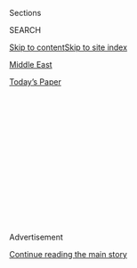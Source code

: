 <div id="app">

<div>

<div>

<div>

<div class="NYTAppHideMasthead css-1q2w90k e1suatyy0">

<div class="section css-ui9rw0 e1suatyy2">

<div class="css-eph4ug er09x8g0">

<div class="css-6n7j50">

</div>

<span class="css-1dv1kvn">Sections</span>

<div class="css-10488qs">

<span class="css-1dv1kvn">SEARCH</span>

</div>

[Skip to content](#site-content)[Skip to site index](#site-index)

</div>

<div id="masthead-section-label" class="css-1wr3we4 eaxe0e00">

[Middle
East](https://www.nytimes.com/section/world/middleeast)

</div>

<div class="css-10698na e1huz5gh0">

</div>

</div>

<div id="masthead-bar-one" class="section hasLinks css-15hmgas e1csuq9d3">

<div class="css-uqyvli e1csuq9d0">

</div>

<div class="css-1uqjmks e1csuq9d1">

</div>

<div class="css-9e9ivx">

[](https://myaccount.nytimes.com/auth/login?response_type=cookie&client_id=vi)

</div>

<div class="css-1bvtpon e1csuq9d2">

[Today’s
Paper](https://www.nytimes.com/section/todayspaper)

</div>

</div>

</div>

</div>

<div data-aria-hidden="false">

<div id="site-content" data-role="main">

<div>

<div class="css-1aor85t" style="opacity:0.000000001;z-index:-1;visibility:hidden">

<div class="css-1hqnpie">

<div class="css-epjblv">

<span class="css-17xtcya">[Middle
East](/section/world/middleeast)</span><span class="css-x15j1o">|</span><span class="css-fwqvlz">David
Friedman, Choice for Envoy to Israel, Is Hostile to Two-State
Efforts</span>

</div>

<div class="css-k008qs">

<div class="css-1iwv8en">

<span class="css-18z7m18"></span>

<div>

</div>

</div>

<span class="css-1n6z4y">https://nyti.ms/2hOS1Hx</span>

<div class="css-1705lsu">

<div class="css-4xjgmj">

<div class="css-4skfbu" data-role="toolbar" data-aria-label="Social Media Share buttons, Save button, and Comments Panel with current comment count" data-testid="share-tools">

  - 
  - 
  - 
  - 
    
    <div class="css-6n7j50">
    
    </div>

  - 

</div>

</div>

</div>

</div>

</div>

</div>

<div class="css-13pd83m">

</div>

<div id="top-wrapper" class="css-1sy8kpn">

<div id="top-slug" class="css-l9onyx">

Advertisement

</div>

[Continue reading the main
story](#after-top)

<div class="ad top-wrapper" style="text-align:center;height:100%;display:block;min-height:250px">

<div id="top" class="place-ad" data-position="top" data-size-key="top">

</div>

</div>

<div id="after-top">

</div>

</div>

<div id="sponsor-wrapper" class="css-1hyfx7x">

<div id="sponsor-slug" class="css-19vbshk">

Supported by

</div>

[Continue reading the main
story](#after-sponsor)

<div id="sponsor" class="ad sponsor-wrapper" style="text-align:center;height:100%;display:block">

</div>

<div id="after-sponsor">

</div>

</div>

<div class="css-1vkm6nb ehdk2mb0">

# David Friedman, Choice for Envoy to Israel, Is Hostile to Two-State Efforts

</div>

<div class="css-xt80pu e12qa4dv0">

<div class="css-18e8msd">

<div class="css-vp77d3 epjyd6m0">

<div class="css-1baulvz">

By [<span class="css-1baulvz" itemprop="name">Isabel
Kershner</span>](https://www.nytimes.com/by/isabel-kershner) and
[<span class="css-1baulvz last-byline" itemprop="name">Sheryl Gay
Stolberg</span>](http://www.nytimes.com/by/sheryl-gay-stolberg)

</div>

</div>

  - Dec. 16,
    2016

  - 
    
    <div class="css-4xjgmj">
    
    <div class="css-d8bdto" data-role="toolbar" data-aria-label="Social Media Share buttons, Save button, and Comments Panel with current comment count" data-testid="share-tools">
    
      - 
      - 
      - 
      - 
        
        <div class="css-6n7j50">
        
        </div>
    
      - 
    
    </div>
    
    </div>

</div>

</div>

<div class="section meteredContent css-1r7ky0e" name="articleBody" itemprop="articleBody">

<div class="css-1fanzo5 StoryBodyCompanionColumn">

<div class="css-53u6y8">

JERUSALEM — He is president of the American fund-raising arm for a
yeshiva in a settlement deep in the West Bank headed by a militant rabbi
who has [called
for](http://www.israelhayom.com/site/newsletter_article.php?id=230)Israeli
soldiers to refuse orders to evacuate settlers.

He writes a [column for a right-wing Israeli news
site](http://www.nytimes.com/interactive/2016/12/16/world/middleeast/David-Friedman-Israel-Palestinians-Trump-quotes.html?hp&action=click&pgtype=Homepage&clickSource=story-heading&module=second-column-region&region=top-news&WT.nav=top-news)
in which he has accused President Obama of “blatant anti-Semitism,”
dismissed the two-state solution to the Israeli-Palestinian conflict,
likened a liberal American-Jewish group to “kapos” who cooperated with
the Nazis, and said American Jewish leaders “failed” Israel on the Iran
nuclear deal.

He also supports United Hatzalah, an Israeli emergency medical services
group that prides itself on integrating Arab and Druze volunteers;
helped build a $42 million village for disabled children — Bedouin and
Jewish — in the Negev Desert; and is known as an affable host of large
holiday meals at the penthouse apartment he owns in a well-heeled
Jerusalem neighborhood.

Now, David M. Friedman, an Orthodox Jewish bankruptcy lawyer from Long
Island, is Donald J. Trump’s pick for ambassador to Israel, despite his
lack of diplomatic experience and frequent statements that flout decades
of bipartisan American policy.

</div>

</div>

<div class="css-1fanzo5 StoryBodyCompanionColumn">

<div class="css-53u6y8">

“Bankruptcy law and involvement with settlements are not normally seen
as an appropriate qualifications for the job,” one of its former
occupants, Martin S. Indyk, said on Friday. “But then these are not
normal times.”

Mr. Friedman, 58, has done legal work for Mr. Trump since at least 2001,
when he handled negotiations with bondholders on Mr. Trump’s struggling
casinos in Atlantic City. Mr. Friedman represented Mr. Trump’s personal
interests in the bankruptcies of the casinos in 2004, 2009 and 2014.

Their relationship was cemented in 2005, friends said, when Mr. Trump
traveled three hours in a snowstorm to pay a condolence call on Mr.
Friedman after the death of his father, a prominent Long Island rabbi.

“He was very taken by Trump spending almost all day just to pay the
shiva,” said Yossi Kahana, one of the two friends who described the
visit, using the Hebrew term for the week of mourning. “Barely any
people came, and here is Trump, coming and sitting with him and talking
about things that are important to both of them, their values, their
fathers and their legacies.”

</div>

</div>

<div class="css-1fanzo5 StoryBodyCompanionColumn">

<div class="css-53u6y8">

Mr. Friedman did not respond to an interview request made to his office.

A person close to the Trump transition who spoke on the condition of
anonymity said the ambassadorship had been negotiated directly between
the two men over many months. Mr. Friedman, who donated a total of
$50,000 to the Trump campaign and the Republican National Committee in
2016, according to federal election records, had been openly saying even
before the election that the job — one of the most sensitive and high
profile in the diplomatic corps — would be his, according to friends.

<div class="css-79elbk" data-testid="photoviewer-wrapper">

<div class="css-z3e15g" data-testid="photoviewer-wrapper-hidden">

</div>

<div class="css-1a48zt4 ehw59r15" data-testid="photoviewer-children">

<div class="css-zgakxe erfvjey0">

<span class="css-1ly73wi e1tej78p0">Image</span>

<div class="css-zjzyr8">

<div data-testid="lazyimage-container" style="height:580px">

</div>

</div>

</div>

<span class="css-16f3y1r e13ogyst0" data-aria-hidden="true">David M.
Friedman</span><span class="css-cnj6d5 e1z0qqy90" itemprop="copyrightHolder"><span class="css-1ly73wi e1tej78p0">Credit...</span><span>Kasowitz,
Benson, Torres & Friedman L.L.P., via Associated Press</span></span>

</div>

</div>

Israel’s conservative settlement supporters and their American backers
rejoiced at the selection, while believers in a Palestinian state and
the American-brokered peace process were perplexed and close to despair.
Mr. Friedman is a staunch opponent of basic tenets of Washington’s
longstanding approach to much of the ambassadorial portfolio.

He refers to the West Bank by its biblical name, Judea and Samaria,
something hard to imagine his predecessors doing publicly. Upon being
nominated Thursday night, he said he looked forward to working “from the
U.S. Embassy in Israel’s eternal capital, Jerusalem,” rather than Tel
Aviv, where the American Embassy has been for decades, under the State
Department’s insistence that the holy city’s status be determined as
part of a broader deal between Israel and the Palestinians.

The State Department has not allowed its ambassadors to set foot in West
Bank settlements. Tax forms list Mr. Friedman as president of the
American Friends of Bet El Yeshiva, which has raised about $2 million a
year in recent years. He is also described as president of [Bet El
Institutions](http://betelinstitutions.com/2016-dinner-reservations/),
which supports, among other things, the news site for which Mr. Friedman
wrote columns, IsraelNationalNews.com, known as Arutz 7.

Beit El, as the settlement is more usually spelled, was founded in 1977
and is now home to about 7,000 religious residents. It was a hotbed of
controversy in 2012 when the Israeli authorities followed a court order
to [evacuate 30
families](http://www.nytimes.com/2012/06/27/world/middleeast/jewish-settlers-begin-evacuation-of-ulpana.html)
from five buildings built illegally on private Palestinian land.

According to an [investigation](http://www.the7eye.org.il/181976) by The
Seventh Eye, an Israeli magazine, the contested neighborhood was built
by a company linked to the one registered in the Marshall Islands that
controls Arutz 7.

Baruch Gordon, the director of development for Bet El Institutions, told
Arutz 7 on Friday that it was “proud to be closely associated with Mr.
Friedman,” calling him “a pioneer philanthropist and builder of Jewish
institutions and housing projects in Judea and Samaria (a.k.a. the ‘West
Bank’) and throughout the country.”

</div>

</div>

<div class="css-1fanzo5 StoryBodyCompanionColumn">

<div class="css-53u6y8">

Mr. Friedman, whose middle name is Melech — Hebrew for king — grew up in
North Woodmere, N.Y., one of four children of Rabbi Morris S. Friedman,
who held the pulpit at Temple Hillel there for 46 years. In October
1984, President Ronald Reagan visited the synagogue and went to the
Friedman family home for lunch, perhaps an early political influence on
the ambassador-desginate.

He graduated from New York University School of Law in 1981, and has
worked since 1994 at Kasowitz, Benson, Torres & Friedman L.L.P., where
he is a partner.

The firm represented Mr. Trump in his unsuccessful libel lawsuit against
a former New York Times reporter, Timothy L. O’Brien, and its founding
partner, Marc E. Kasowitz, twice this year threatened to sue The Times
in relation to articles it was preparing regarding Mr. Trump’s
[treatment of
women](https://www.nytimes.com/2016/05/15/us/politics/donald-trump-women.html)
and [income tax
returns](https://www.nytimes.com/2016/10/02/us/politics/donald-trump-taxes.html?_r=0).

Mr. Friedman’s connections to Israel date back to his bar mitzvah at the
Western Wall. Friends describe him as a strong Zionist who spends many
Jewish holidays and most of his summers in his Jerusalem apartment. He
and his wife are renowned for gathering people for dinners in their
sukkah, a hut observant Jews build on their balconies during a fall
harvest
festival.

</div>

</div>

<div class="css-1sngw6j">

[](https://www.nytimes.com/interactive/2016/12/16/world/middleeast/David-Friedman-Israel-Palestinians-Trump-quotes.html)

<div class="css-1eoytci">

![](https://static01.nyt.com/images/2016/12/17/world/17FRIEDMAN-LISTY/17FRIEDMAN-LISTY-thumbLarge.jpg)

</div>

<div class="css-1rha1bf">

## David Friedman, Trump's Ambassador to Israel, on the Issues

David M. Friedman, the nominee to become the ambassador to Israel, has
contributed to a right-leaning Israeli news site.

</div>

</div>

<div class="css-1fanzo5 StoryBodyCompanionColumn">

<div class="css-53u6y8">

“His whole life, he’s been focused and extremely thoughtful about Israel
and about the political situation there,” said Philip Rosen, whose
friendship with Mr. Friedman began in law school.

Anon Geva, the founder of an Israeli winery in which Mr. Friedman’s
son’s company invested, said Mr. Freidman had invited everyone
connected with the winery — about 30 people — for dinner one year in the
sukkah. Mr. Geva recalled Mr. Friedman saying that he decided to buy a
home in Jerusalem on the day in 2002 that a Palestinian suicide bomber
blew himself up at Café Moment, a popular bar in the city, killing 11
Israelis.

</div>

</div>

<div class="css-1fanzo5 StoryBodyCompanionColumn">

<div class="css-53u6y8">

Mr. Kahana, who directs a task force on disabilities for the Jewish
National Fund, said Mr. Friedman and some friends raised and donated
several hundred thousand dollars to help build [Aleh
Negev](https://aleh.org/aleh-branches/aleh-negev-nahalat-eran/?v=7516fd43adaa),
the village for disabled people, a joint project of the fund and the
Israeli government.

“He visited, and I must say, he was very concerned that this village is
not only for Jewish kids, that it is also for Bedouin kids,” Mr. Kahana
said. He called Mr. Friedman “very generous, very caring for needy
people and especially people with disabilities.”

Mr. Rosen, who was co-chairman of Mitt Romney’s presidential campaign in
2012 and Senator Marco Rubio’s 2016 bid, said Mr. Friedman had developed
a strong rapport with Mr. Trump that would allow him to be effective as
his envoy. “They’ve worked together closely for a very long time, and he
knows what Donald is thinking, and what Donald wants to accomplish,” Mr.
Rosen said.

Many of Mr. Friedman’s views are far to the right of the stated
positions of Prime Minister Benjamin Netanyahu, who has endorsed the
principle of a Palestinian state alongside Israel. Mr. Netanyahu did not
respond to Mr. Friedman’s selection, nor did Israel’s Foreign Ministry.

But the deputy foreign minister, Tzipi Hotovely, who hails from the
right flank of Mr. Netanyahu’s Likud Party, rushed to praise it, saying,
“His positions reflect the desire to strengthen the standing of Israel’s
capital Jerusalem at this time and to underscore that the settlements
have never been the true problem in the area.”

A senior Palestinian cleric, Sheikh Ikrama Sabri, said during Friday
Prayers that if Mr. Friedman managed to move the embassy to Jerusalem,
“the U.S. is declaring a new war on the Palestinians and all Muslim
Arabs.”

Saeb Erekat, the secretary general of the Palestine Liberation
Organization, told reporters in the West Bank on Friday that Mr. Trump’s
appointments were “his business,” but that it was “not up to Trump or
anybody else” to take steps like moving the embassy to Jerusalem.

</div>

</div>

<div class="css-1fanzo5 StoryBodyCompanionColumn">

<div class="css-53u6y8">

Daniel C. Kurtzer, who served President George W. Bush as ambassador to
Israel from 2001 to 2005, was alarmed by the appointment.

“He has made clear that he will appeal to a small minority of Israeli —
and American — extremists, ignoring the majority of Israelis who
continue to seek peace,” Mr. Kurtzer, now a professor at Princeton, said
in an interview. “Friedman’s appointment as ambassador runs directly
contrary to Mr. Trump’s professed desire to make the ‘ultimate deal’
between Israelis and Palestinians.”

</div>

</div>

</div>

<div>

</div>

<div>

</div>

<div>

</div>

<div>

<div id="bottom-wrapper" class="css-1ede5it">

<div id="bottom-slug" class="css-l9onyx">

Advertisement

</div>

[Continue reading the main
story](#after-bottom)

<div id="bottom" class="ad bottom-wrapper" style="text-align:center;height:100%;display:block;min-height:90px">

</div>

<div id="after-bottom">

</div>

</div>

</div>

</div>

</div>

## Site Index

<div>

</div>

## Site Information Navigation

  - [© <span>2020</span> <span>The New York Times
    Company</span>](https://help.nytimes.com/hc/en-us/articles/115014792127-Copyright-notice)

<!-- end list -->

  - [NYTCo](https://www.nytco.com/)
  - [Contact
    Us](https://help.nytimes.com/hc/en-us/articles/115015385887-Contact-Us)
  - [Work with us](https://www.nytco.com/careers/)
  - [Advertise](https://nytmediakit.com/)
  - [T Brand Studio](http://www.tbrandstudio.com/)
  - [Your Ad
    Choices](https://www.nytimes.com/privacy/cookie-policy#how-do-i-manage-trackers)
  - [Privacy](https://www.nytimes.com/privacy)
  - [Terms of
    Service](https://help.nytimes.com/hc/en-us/articles/115014893428-Terms-of-service)
  - [Terms of
    Sale](https://help.nytimes.com/hc/en-us/articles/115014893968-Terms-of-sale)
  - [Site
    Map](https://spiderbites.nytimes.com)
  - [Help](https://help.nytimes.com/hc/en-us)
  - [Subscriptions](https://www.nytimes.com/subscription?campaignId=37WXW)

</div>

</div>

</div>

</div>
